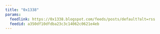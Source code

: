 ```yaml
---
title: "0x1338"
params:
  feedlink: https://0x1338.blogspot.com/feeds/posts/default?alt=rss
  feedid: a350df10dfdba23c3c14062c0621e4eb
---
```

